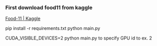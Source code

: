 ### First download food11 from kaggle

[Food-11 | Kaggle](https://www.kaggle.com/datasets/vermaavi/food11)



pip install -r requirements.txt
python main.py



CUDA_VISIBLE_DEVICES=2 python main.py  to specify GPU id to ex. 2